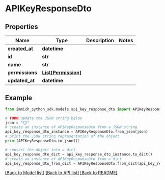 # APIKeyResponseDto


## Properties

Name | Type | Description | Notes
------------ | ------------- | ------------- | -------------
**created_at** | **datetime** |  | 
**id** | **str** |  | 
**name** | **str** |  | 
**permissions** | [**List[Permission]**](Permission.md) |  | 
**updated_at** | **datetime** |  | 

## Example

```python
from immich_python_sdk.models.api_key_response_dto import APIKeyResponseDto

# TODO update the JSON string below
json = "{}"
# create an instance of APIKeyResponseDto from a JSON string
api_key_response_dto_instance = APIKeyResponseDto.from_json(json)
# print the JSON string representation of the object
print(APIKeyResponseDto.to_json())

# convert the object into a dict
api_key_response_dto_dict = api_key_response_dto_instance.to_dict()
# create an instance of APIKeyResponseDto from a dict
api_key_response_dto_from_dict = APIKeyResponseDto.from_dict(api_key_response_dto_dict)
```
[[Back to Model list]](../README.md#documentation-for-models) [[Back to API list]](../README.md#documentation-for-api-endpoints) [[Back to README]](../README.md)


